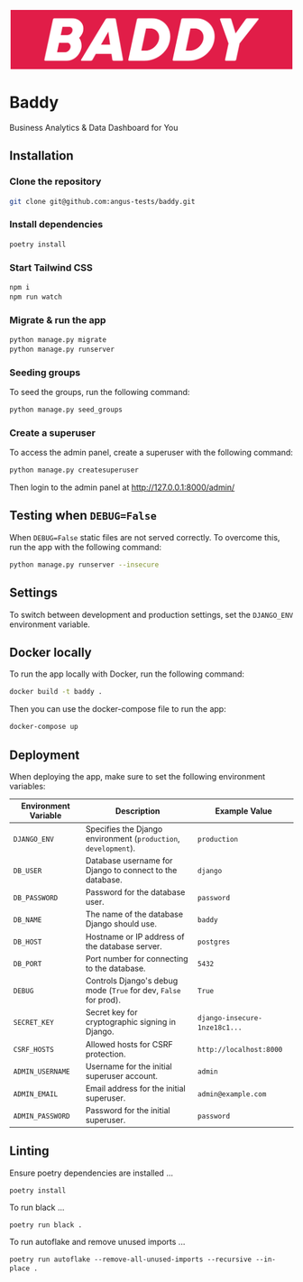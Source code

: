 

<p style="text-align: center;"><img src="static/images/logo.png"  width="500"></p>

# Baddy

Business Analytics & Data Dashboard for You

## Installation

### Clone the repository

```bash
git clone git@github.com:angus-tests/baddy.git
```

### Install dependencies

```bash
poetry install
```

### Start Tailwind CSS

```bash
npm i
npm run watch
```

### Migrate & run the app

```bash
python manage.py migrate
python manage.py runserver
```
### Seeding groups

To seed the groups, run the following command:
```bash
python manage.py seed_groups
```

### Create a superuser

To access the admin panel, create a superuser with the following command:
```bash
python manage.py createsuperuser
```

Then login to the admin panel at http://127.0.0.1:8000/admin/

## Testing when `DEBUG=False`

When `DEBUG=False` static files are not served correctly. To overcome this, run the app with the following command:

```bash
python manage.py runserver --insecure
```

## Settings

To switch between development and production settings, set the `DJANGO_ENV` environment variable.

## Docker locally

To run the app locally with Docker, run the following command:

```bash
docker build -t baddy .
```

Then you can use the docker-compose file to run the app:

```bash
docker-compose up
```


## Deployment

When deploying the app, make sure to set the following environment variables:

| **Environment Variable** | **Description**                                                  | **Example Value**             |
|--------------------------|------------------------------------------------------------------|-------------------------------|
| `DJANGO_ENV`             | Specifies the Django environment (`production`, `development`).  | `production`                  |
| `DB_USER`                | Database username for Django to connect to the database.         | `django`                      |
| `DB_PASSWORD`            | Password for the database user.                                  | `password`                    |
| `DB_NAME`                | The name of the database Django should use.                      | `baddy`                       |
| `DB_HOST`                | Hostname or IP address of the database server.                   | `postgres`                    |
| `DB_PORT`                | Port number for connecting to the database.                      | `5432`                        |
| `DEBUG`                  | Controls Django's debug mode (`True` for dev, `False` for prod). | `True`                        |
| `SECRET_KEY`             | Secret key for cryptographic signing in Django.                  | `django-insecure-1nze18c1...` |
| `CSRF_HOSTS`             | Allowed hosts for CSRF protection.                               | `http://localhost:8000`       |
| `ADMIN_USERNAME`         | Username for the initial superuser account.                      | `admin`                       |
| `ADMIN_EMAIL`            | Email address for the initial superuser.                         | `admin@example.com`           |
| `ADMIN_PASSWORD`         | Password for the initial superuser.                              | `password`                    |

## Linting

Ensure poetry dependencies are installed ...

```
poetry install
```


To run black ...

```
poetry run black .
```

To run autoflake and remove unused imports ...

```
poetry run autoflake --remove-all-unused-imports --recursive --in-place .
```
